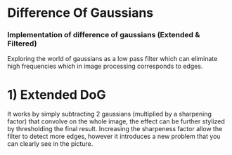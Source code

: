 # Difference Of Gaussians
### Implementation of difference of gaussians (Extended & Filtered)

Exploring the world of gaussians as a low pass filter which can eliminate high frequencies which in image processing corresponds to edges.

# 1) Extended DoG
It works by simply subtracting 2 gaussians (multiplied by a sharpening factor) that convolve on the whole image, the effect can be further stylized by thresholding the final result.
Increasing the sharpeness factor allow the filter to detect more edges, however it introduces a new problem that you can clearly see in the picture.
